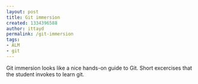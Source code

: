 ```yaml
---
layout: post
title: Git immersion
created: 1334396588
author: ittayd
permalink: /git-immersion
tags:
- ALM
- git
---
```

<p>Git immersion looks like a nice hands-on guide to Git. Short excercises that the student invokes to learn git. </p>
